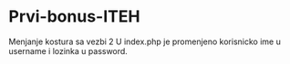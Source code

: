 # Prvi-bonus-ITEH
Menjanje kostura sa vezbi 2
U index.php je promenjeno korisnicko ime u username i lozinka u password.
